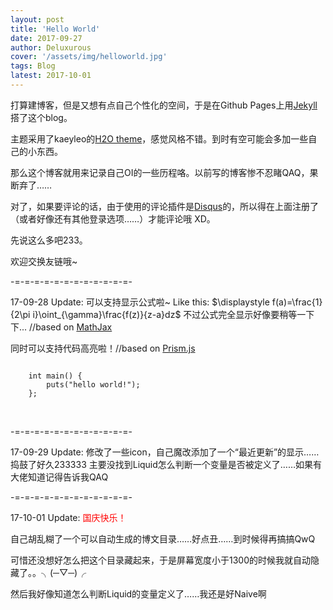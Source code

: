 ```yaml
---
layout: post
title: 'Hello World'
date: 2017-09-27
author: Deluxurous
cover: '/assets/img/helloworld.jpg'
tags: Blog
latest: 2017-10-01
---
```


打算建博客，但是又想有点自己个性化的空间，于是在Github Pages上用[Jekyll](https://jekyllrb.com/)搭了这个blog。

主题采用了kaeyleo的[H2O theme](https://github.com/kaeyleo/jekyll-theme-H2O)，感觉风格不错。到时有空可能会多加一些自己的小东西。

那么这个博客就用来记录自己OI的一些历程咯。以前写的博客惨不忍睹QAQ，果断弃了……

对了，如果要评论的话，由于使用的评论插件是[Disqus](https://disqus.com/)的，所以得在上面注册了（或者好像还有其他登录选项……）才能评论哦 XD。

先说这么多吧233。

欢迎交换友链哦~

-=-=-=-=-=-=-=-=-=-=-=-=-

17-09-28 Update: 可以支持显示公式啦~ Like this: $\displaystyle f(a)=\frac{1}{2\pi i}\oint_{\gamma}\frac{f(z)}{z-a}dz$ 不过公式完全显示好像要稍等一下下... //based on [MathJax](https://www.mathjax.org/)

同时可以支持代码高亮啦！//based on [Prism.js](http://prismjs.com/)
<pre class="line-numbers"><code class="language-cpp">
	int main() {
		puts("hello world!");
	};
</code></pre>

<br>

-=-=-=-=-=-=-=-=-=-=-=-=-

17-09-29 Update: 修改了一些icon，自己魔改添加了一个“最近更新”的显示……捣鼓了好久233333  主要没找到Liquid怎么判断一个变量是否被定义了……如果有大佬知道记得告诉我QAQ

-=-=-=-=-=-=-=-=-=-=-=-=-

17-10-01 Update: <span style="color:red">国庆快乐！</span>

自己胡乱糊了一个可以自动生成的博文目录……好点丑……到时候得再搞搞QwQ

可惜还没想好怎么把这个目录藏起来，于是屏幕宽度小于1300的时候我就自动隐藏了。。╮(─▽─)╭

然后我好像知道怎么判断Liquid的变量定义了……我还是好Naive啊
